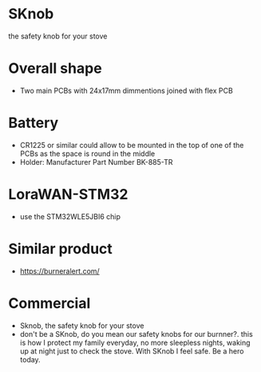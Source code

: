 # SKnob
the safety knob for your stove

# Overall shape
- Two main PCBs with 24x17mm dimmentions joined with flex PCB

# Battery
- CR1225 or similar could allow to be mounted in the top of one of the PCBs as the space is round in the middle
- Holder: Manufacturer Part Number 	BK-885-TR 

# LoraWAN-STM32
- use the STM32WLE5JBI6 chip 

# Similar product
- https://burneralert.com/


# Commercial
- Sknob, the safety knob for your stove
- don't be a SKnob, do you mean our safety knobs for our burnner?. this is how I protect my family everyday, no more sleepless nights, waking up at night just to check the stove. With SKnob I feel safe. Be a hero today.
